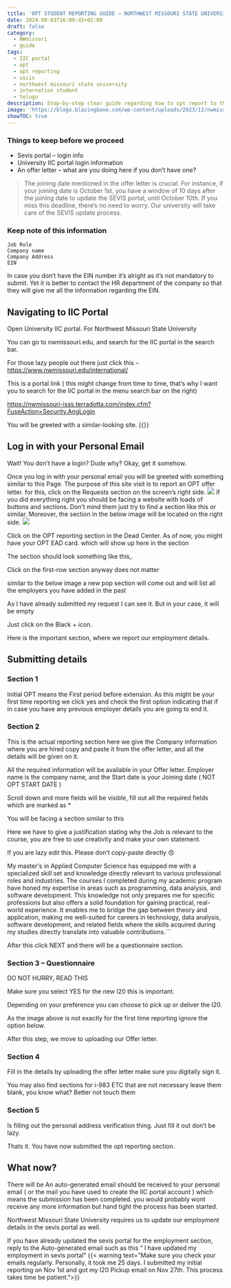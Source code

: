 ```yaml
---
title: 'OPT STUDENT REPORTING GUIDE – NORTHWEST MISSOURI STATE UNIVERSITY'
date: 2024-09-03T16:09:45+02:00
draft: false
category:
  - NWmissori
  - guide
tags:
  - IIC portal
  - opt
  - opt reporting
  - uscis
  - northwest missouri state university
  - internation student
  - telugu
description: Step-by-step clear guide regarding how to opt report to the IIC portal at Northwest Missouri State University after getting an offer letter.
image: 'https://blogs.blazingbane.com/wp-content/uploads/2023/12/nwmissouri.webp'
showTOC: true
---
```


### Things to keep before we proceed

- Sevis portal – login info
- University IIC portal login information
- An offer letter – what are you doing here if you don’t have one?

> The joining date mentioned in the offer letter is crucial. For instance, if your joining date is October 1st, you have a window of 10 days after the joining date to update the SEVIS portal, until October 10th. If you miss this deadline, there’s no need to worry. Our university will take care of the SEVIS update process.

### Keep note of this information

    Job Role
    Company name
    Company Address
    EIN

In case you don’t have the EIN number it’s alright as it’s not mandatory to submit. Yet it is better to contact the HR department of the company so that they will give me all the information regarding the EIN.

## Navigating to IIC Portal

Open University IIC portal. For Northwest Missouri State University

You can go to nwmissouri.edu, and search for the IIC portal in the search bar. 

For those lazy people out there just click this – https://www.nwmissouri.edu/international/

This is a portal link ( this might change from time to time, that’s why I want you to search for the IIC portal in the menu search bar on the right)

https://nwmissouri-isss.terradotta.com/index.cfm?FuseAction=Security.AngLogin

You will be greeted with a similar-looking site.
{{<image url="https://img.perceptpixel.com/kzrjrvuf/opt-reporting/1.png">}}

## Log in with your Personal Email

Wait! You don’t have a login? Dude why? Okay, get it somehow.

Once you log in with your personal email you will be greeted with something similar to this Page. The purpose of this site visit is to report an OPT offer letter. for this, click on the Requests section on the screen’s right side.
![](https://img.perceptpixel.com/kzrjrvuf/opt-reporting/2.png)
if you did everything right you should be facing a website with loads of buttons and sections. Don’t mind them just try to find a section like this or similar. Moreover, the section in the below image will be located on the right side.
![](https://img.perceptpixel.com/kzrjrvuf/opt-reporting/3.png)

Click on the OPT reporting section in the Dead Center.  As of now, you might have your OPT EAD card. which will show up here in the section

The section should look something like this,. 

Click on the first-row section anyway does not matter

similar to the below image a new pop section will come out and will list all the employers you have added in the past

 As I have already submitted my request I can see it. But in your case, it will be empty

Just click on the Black + icon.

Here is the important section, where we report our employment details.
## Submitting details
### Section 1

Initial OPT means the First period before extension. As this might be your first time reporting we click yes and check the first option indicating that if in case you have any previous employer details you are going to end it.
### Section 2

This is the actual reporting section here we give the Company information where you are hired copy and paste it from the offer letter, and all the details will be given on it.

All the required information will be available in your Offer letter. Employer name is the company name, and the Start date is your Joining date ( NOT OPT START DATE )

Scroll down and more fields will be visible, fill out all the required fields which are marked as *

You will be facing a section similar to this

Here we have to give a justification stating why the Job is relevant to the course, you are free to use creativity and make your own statement.

If you are lazy edit this. Please don’t copy-paste directly 😠

My master's in Applied Computer Science has equipped me with a specialized skill set and knowledge directly relevant to various professional roles and industries. The courses I completed during my academic program have honed my expertise in areas such as programming, data analysis, and software development. This knowledge not only prepares me for specific professions but also offers a solid foundation for gaining practical, real-world experience. It enables me to bridge the gap between theory and application, making me well-suited for careers in technology, data analysis, software development, and related fields where the skills acquired during my studies directly translate into valuable contributions.```

After this click NEXT and there will be a questionnaire section.
### Section 3 – Questionnaire

DO NOT HURRY, READ THIS

Make sure you select YES for the new I20 this is important.

Depending on your preference you can choose to pick up or deliver the I20.

As the image above is not exactly for the first time reporting ignore the option below.

After this step, we move to uploading our Offer letter.
### Section 4

Fill in the details by uploading the offer letter make sure you digitally sign it.

You may also find sections for i-983 ETC that are not necessary leave them blank, you know what? Better not touch them
### Section 5

Is filling out the personal address verification thing. Just fill it out don’t be lazy.

Thats it. You have now submitted the opt reporting section.
## What now? 

There will be An auto-generated email should be received to your personal email ( or the mail you have used to create the IIC portal account ) which means the submission has been completed. you would probably wont receive any more information but hand tight the process has been started.

Northwest Missouri State University requires us to update our employment details in the sevis portal as well. 

If you have already updated  the sevis portal for the employment section, reply to the Auto-generated email such as this “ I have updated my employment in sevis portal”
{{< warning text="Make sure you check your emails regularly. Personally, it took me 25 days. I submitted my initial reporting on Nov 1st and got my I20 Pickup email on Nov 27th. This process takes time be patient.">}}